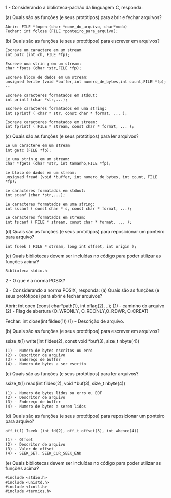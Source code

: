 

1 -    Considerando a biblioteca-padrão da linguagem C, responda:

(a) Quais são as funções (e seus protótipos) para abrir e fechar arquivos?
  
    Abrir: FILE *fopen (char *nome_do_arquivo, char*modo)
    Fechar: int fclose (FILE *ponteiro_para_arquivo);
  
(b) Quais são as funções (e seus protótipos) para escrever em arquivos?
  
    Escreve um caractere em um stream
    int putc (int ch, FILE *fp);

    Escreve uma strin g em um stream:  
    char *fputs (char *str,FILE *fp);

    Escreve bloco de dados em um stream:
    unsigned fwrite (void *buffer,int numero_de_bytes,int count,FILE *fp); --

    Escreve caracteres formatados em stdout:
    int printf (char *str,...);

    Escreve caracteres formatados em uma string:
    int sprintf ( char * str, const char * format, ... );

    Escreve caracteres formatados em stream:
    int fprintf ( FILE * stream, const char * format, ... );
  
  
(c) Quais são as funções (e seus protótipos) para ler arquivos?

    Le um caractere em um stream
    int getc (FILE *fp);

    Le uma strin g em um stream:  
    char *fgets (char *str, int tamanho,FILE *fp);

    Le bloco de dados em um stream:
    unsigned fread (void *buffer, int numero_de_bytes, int count, FILE *fp);

    Le caracteres formatados em stdout:
    int scanf (char *str,...);

    Le caracteres formatados em uma string:
    int sscanf ( const char * s, const char * format, ...);

    Le caracteres formatados em stream:
    int fscanf ( FILE * stream, const char * format, ... );

  
(d) Quais são as funções (e seus protótipos) para reposicionar um ponteiro para arquivo?
 
    int fseek ( FILE * stream, long int offset, int origin );

(e) Quais bibliotecas devem ser incluídas no código para poder utilizar as funções acima?
 
    Biblioteca stdio.h

2 -    O que é a norma POSIX?

3 -    Considerando a norma POSIX, responda:
(a) Quais são as funções (e seus protótipos) para abrir e fechar arquivos?
 
   Abrir:  int open (const char*path(1), int oflag(2), ..);
    (1) - caminho do arquivo
    (2) - Flag de abertura (O_WRONLY, O_RDONLY,O_RDWR, O_CREAT)

  Fechar: int close(int fildes(1))
    (1) - Descrição de arquivo.

(b) Quais são as funções (e seus protótipos) para escrever em arquivos?

  ssize_t(1) write(int fildes(2), const void *buf(3), size_t nbyte(4))
  
    (1) - Numero de bytes escritos ou erro
    (2) - Descritor de arquivo
    (3) - Endereço de buffer
    (4) - Numero de bytes a ser escrito
    
(c) Quais são as funções (e seus protótipos) para ler arquivos?
   
   ssize_t(1) read(int fildes(2), void *buf(3), size_t nbyte(4))
   
    (1) - Numero de bytes lidos ou erro ou EOF
    (2) - Descritor de arquivo
    (3) - Endereço de buffer
    (4) - Numero de bytes a serem lidos

(d) Quais são as funções (e seus protótipos) para reposicionar um ponteiro para arquivo?

    off_t(1) Iseek (int fd(2), off_t offset(3), int whence(4))
   
    (1) - Offset
    (2) - Descritor de arquivo
    (3) - Valor de offset
    (4) - SEEK_SET, SEEK_CUR_SEEK_END
    

(e) Quais bibliotecas devem ser incluídas no código para poder utilizar as funções acima?
    
    #include <stdio.h>
    #include <unistd.h>
    #include <fcntl.h>
    #include <termios.h>
    
